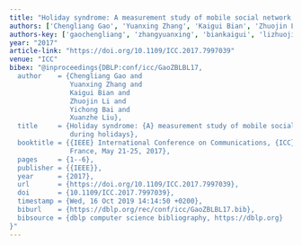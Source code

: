 ```yaml
---
title: "Holiday syndrome: A measurement study of mobile social network use during holidays"
authors: ['Chengliang Gao', 'Yuanxing Zhang', 'Kaigui Bian', 'Zhuojin Li', 'Yichong Bai', 'Xuanzhe Liu']
authors-key: ['gaochengliang', 'zhangyuanxing', 'biankaigui', 'lizhuojin', 'baiyichong', 'liuxuanzhe']
year: "2017"
article-link: "https://doi.org/10.1109/ICC.2017.7997039"
venue: "ICC"
bibex: "@inproceedings{DBLP:conf/icc/GaoZBLBL17,
  author    = {Chengliang Gao and
               Yuanxing Zhang and
               Kaigui Bian and
               Zhuojin Li and
               Yichong Bai and
               Xuanzhe Liu},
  title     = {Holiday syndrome: {A} measurement study of mobile social network use
               during holidays},
  booktitle = {{IEEE} International Conference on Communications, {ICC} 2017, Paris,
               France, May 21-25, 2017},
  pages     = {1--6},
  publisher = {{IEEE}},
  year      = {2017},
  url       = {https://doi.org/10.1109/ICC.2017.7997039},
  doi       = {10.1109/ICC.2017.7997039},
  timestamp = {Wed, 16 Oct 2019 14:14:50 +0200},
  biburl    = {https://dblp.org/rec/conf/icc/GaoZBLBL17.bib},
  bibsource = {dblp computer science bibliography, https://dblp.org}
}"
---
```

